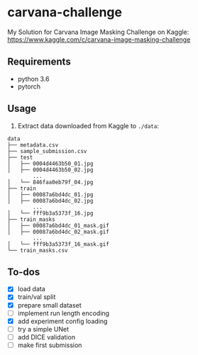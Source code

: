 # carvana-challenge
My Solution for Carvana Image Masking Challenge on Kaggle: https://www.kaggle.com/c/carvana-image-masking-challenge

## Requirements
* python 3.6
* pytorch

## Usage

1. Extract data downloaded from Kaggle to `./data`:

```
data
├── metadata.csv
├── sample_submission.csv
├── test
│   ├── 0004d4463b50_01.jpg
│   ├── 0004d4463b50_02.jpg
        ...
│   └── 846faa0eb79f_04.jpg
├── train
│   ├── 00087a6bd4dc_01.jpg
│   ├── 00087a6bd4dc_02.jpg
        ...
│   └── fff9b3a5373f_16.jpg
├── train_masks
│   ├── 00087a6bd4dc_01_mask.gif
│   ├── 00087a6bd4dc_02_mask.gif
        ...
│   └── fff9b3a5373f_16_mask.gif
└── train_masks.csv
```

## To-dos

- [x] load data
- [x] train/val split
- [x] prepare small dataset
- [ ] implement run length encoding
- [x] add experiment config loading
- [ ] try a simple UNet
- [ ] add DICE validation
- [ ] make first submission
